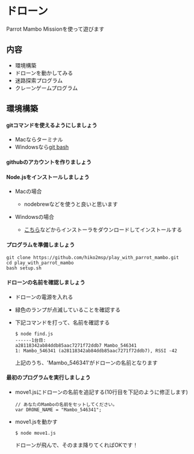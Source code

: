 # ドローン

Parrot Mambo Missionを使って遊びます

## 内容

+ 環境構築
+ ドローンを動かしてみる
+ 迷路探索プログラム
+ クレーンゲームプログラム

## 環境構築

#### gitコマンドを使えるようにしましょう

+ Macならターミナル
+ Windowsなら[git bash](https://git-for-windows.github.io/)

#### githubのアカウントを作りましょう

#### Node.jsをインストールしましょう

+ Macの場合
  + nodebrewなどを使うと良いと思います

+ Windowsの場合
  + [こちら](https://nodejs.org/en/)などからインストーラをダウンロードしてインストールする

#### プログラムを準備しましょう

```
git clone https://github.com/hiko2msp/play_with_parrot_mambo.git
cd play_with_parrot_mambo
bash setup.sh
```

#### ドローンの名前を確認しましょう

+ ドローンの電源を入れる
+ 緑色のランプが点滅していることを確認する
+ 下記コマンドを打って、名前を確認する

  ```
  $ node find.js
  ------1台目: 
  a28118342ab84ddb85aac7271f72ddb7 Mambo_546341
  1: Mambo_546341 (a28118342ab84ddb85aac7271f72ddb7), RSSI -42
  ```

  上記のうち、'Mambo_546341'がドローンの名前となります

#### 最初のプログラムを実行しましょう

+ move1.jsにドローンの名前を追記する(10行目を下記のように修正します)
  ```
  // あなたのMamboの名前をセットしてください。
  var DRONE_NAME = "Mambo_546341";
  ```

+ move1.jsを動かす

  ```
  $ node move1.js
  ```

  ドローンが飛んで、そのまま降りてくればOKです！

